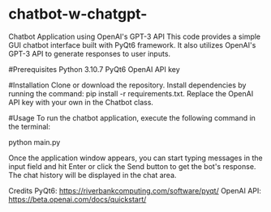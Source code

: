 # chatbot-w-chatgpt-

Chatbot Application using OpenAI's GPT-3 API
This code provides a simple GUI chatbot interface built with PyQt6 framework. It also utilizes OpenAI's GPT-3 API to generate responses to user inputs.

#Prerequisites
Python 3.10.7
PyQt6
OpenAI API key

#Installation
Clone or download the repository.
Install dependencies by running the command: pip install -r requirements.txt.
Replace the OpenAI API key with your own in the Chatbot class.


#Usage
To run the chatbot application, execute the following command in the terminal:

python main.py

Once the application window appears, you can start typing messages in the input field and hit Enter or click the Send button to get the bot's response. The chat history will be displayed in the chat area.


Credits
PyQt6: https://riverbankcomputing.com/software/pyqt/
OpenAI API: https://beta.openai.com/docs/quickstart/
